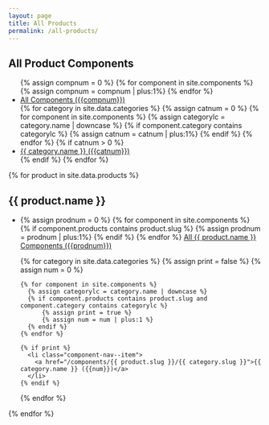 ```yaml
---
layout: page
title: All Products
permalink: /all-products/
---
```


## All Product Components

<ul class="category-list category-list--all">
  {% assign compnum = 0 %}
  {% for component in site.components %}
    {% assign compnum = compnum | plus:1%}
  {% endfor %}
  <li class="component-nav--item">
    <a href="/components/">All Components ({{compnum}})</a>
  </li>
  {% for category in site.data.categories  %}
    {% assign catnum = 0 %}
    {% for component in site.components %}
      {% assign categorylc = category.name | downcase %}
      {% if component.category contains categorylc %}
          {% assign catnum = catnum | plus:1%}
      {% endif %}
    {% endfor %}
  {% if catnum > 0 %}
  <li class="component-nav--item">
    <a href="/components/{{ category.slug }}">{{ category.name }} ({{catnum}})</a>
  </li>
  {% endif %}
  {% endfor %}
</ul>

{% for product in site.data.products  %}
<h2>{{ product.name }}</h2>
<ul class="category-list category-list--pbs-org">
  <li class="component-nav--item">
    {% assign prodnum = 0 %}
    {% for component in site.components %}
      {% if component.products contains product.slug %}
        {% assign prodnum = prodnum | plus:1%}
      {% endif %}
    {% endfor %}
    <a href="/components/{{ product.slug }}/">All {{ product.name }} Components ({{prodnum}})</a>
  </li>

  {% for category in site.data.categories  %}
    {% assign print = false %}
    {% assign num = 0 %}

    {% for component in site.components %}
      {% assign categorylc = category.name | downcase %}
      {% if component.products contains product.slug and component.category contains categorylc %}
          {% assign print = true %}
          {% assign num = num | plus:1 %}
      {% endif %}
    {% endfor %}

    {% if print %}
      <li class="component-nav--item">
        <a href="/components/{{ product.slug }}/{{ category.slug }}">{{ category.name }} ({{num}})</a>
      </li>
    {% endif %}

  {% endfor %}
</ul>
{% endfor %}
